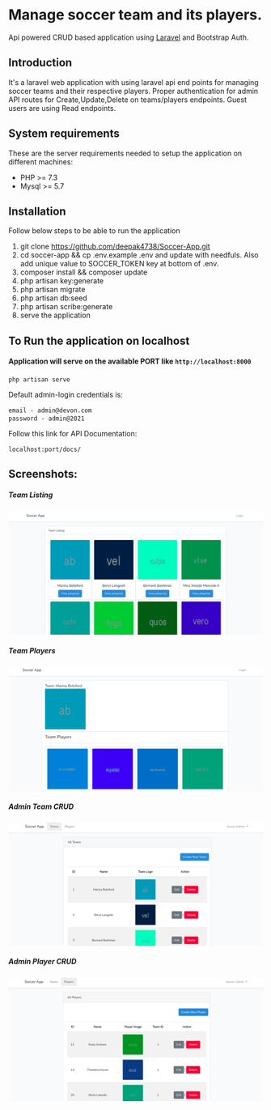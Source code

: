 # Manage soccer team and its players.
Api powered CRUD based application using <a href="https://laravel.com" target="_blank">Laravel</a> and Bootstrap Auth. 

## Introduction
It's a laravel web application with using laravel api end points for managing soccer teams and their respective players. Proper authentication for admin API routes for Create,Update,Delete on teams/players endpoints. Guest users are using Read endpoints. 

## System requirements
These are the server requirements needed to setup the application on different machines:

- PHP >= 7.3
- Mysql >= 5.7

## Installation
Follow below steps to be able to run the application

1. git clone https://github.com/deepak4738/Soccer-App.git
2. cd soccer-app && cp .env.example .env and update with needfuls. Also add unique value to SOCCER_TOKEN key at bottom of .env.
3. composer install && composer update
4. php artisan key:generate
5. php artisan migrate
6. php artisan db:seed
7. php artisan scribe:generate 
8. serve the application

## To Run the application on localhost
#### Application will serve on the available PORT like `http://localhost:8000`

```
php artisan serve
```
Default admin-login credentials is:
```
email - admin@devon.com
password - admin@2021
```

Follow this link for API Documentation:
```
localhost:port/docs/
```

## Screenshots:

##### Team Listing
![screenshot](https://github.com/deepak4738/Soccer-App/blob/master/screens/team_list_home.png)

##### Team Players
![screenshot](https://github.com/deepak4738/Soccer-App/blob/master/screens/players_list_home.png)

##### Admin Team CRUD
![screenshot](https://github.com/deepak4738/Soccer-App/blob/master/screens/team_list_admin.png)

##### Admin Player CRUD
![screenshot](https://github.com/deepak4738/Soccer-App/blob/master/screens/player_list_admin.png)
